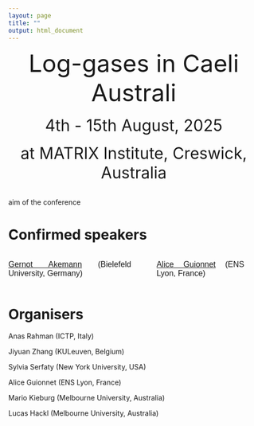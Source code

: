```yaml
---
layout: page
title: ""
output: html_document
---
```


<center> <font size="8"> Log-gases in Caeli Australi </font> </center> <br />

<center> <font size="6"> 4th - 15th August, 2025 </font> </center> <br />

<center> <font size="6"> at MATRIX Institute, Creswick, Australia </font> </center> <br />

aim of the conference

# Confirmed speakers

<div class="columns">
<div class="column">
<div style="text-align: justify; padding-right: 30px; font-size:16px; font-family: helvetica">
<p><a href="https://ekvv.uni-bielefeld.de/pers_publ/publ/PersonDetail.jsp?personId=23134650&amp;lang=EN">Gernot Akemann</a> (Bielefeld University, Germany) <br></p>
</div>
<!--
<div style="text-align: justify; padding-right: 30px; font-size:11px; font-family: helvetica">
*To be confirmed
</div>
-->
</div><div class="column">
<div style="text-align: justify; padding-right: 30px; font-size:16px; font-family: helvetica">
<p><a href="http://perso.ens-lyon.fr/aguionne/">Alice Guionnet</a> (ENS Lyon, France) <br></p>
</div>
</div>
</div>

# Organisers

<p>Anas Rahman (ICTP, Italy) <br></p>
<p>Jiyuan Zhang (KULeuven, Belgium) <br></p>
<p>Sylvia Serfaty (New York University, USA) <br></p>
<p>Alice Guionnet (ENS Lyon, France) <br></p>
<p>Mario Kieburg (Melbourne University, Australia) <br></p>
<p>Lucas Hackl (Melbourne University, Australia) <br></p>

